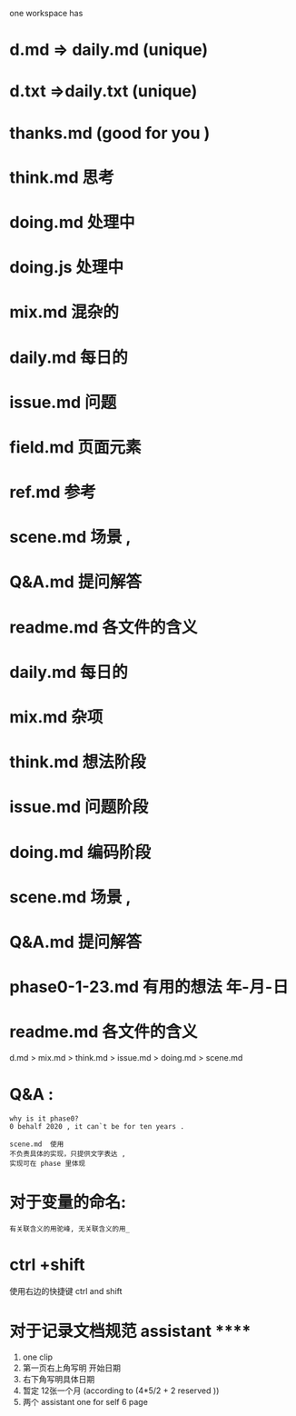 one workspace has 
# d.md => daily.md (unique)
# d.txt =>daily.txt (unique)
# thanks.md (good for you )
# think.md 思考
# doing.md  处理中
# doing.js  处理中
# mix.md  混杂的
# daily.md 每日的
# issue.md 问题
# field.md  页面元素
# ref.md 参考
# scene.md 场景 , 
# Q&A.md   提问解答
# readme.md 各文件的含义



# daily.md 每日的
# mix.md  杂项   
# think.md 想法阶段
# issue.md 问题阶段
# doing.md 编码阶段
# scene.md 场景 ,   
# Q&A.md   提问解答
# phase0-1-23.md 有用的想法  年-月-日
# readme.md 各文件的含义 


d.md > mix.md > think.md > issue.md > doing.md > scene.md 

# Q&A :
    why is it phase0?
    0 behalf 2020 , it can`t be for ten years .

    scene.md  使用
    不负责具体的实现，只提供文字表达 ,
    实现可在 phase 里体现


# 对于变量的命名:
    有关联含义的用驼峰, 无关联含义的用_    


# ctrl +shift 
 使用右边的快捷键 ctrl and shift 


# 对于记录文档规范 assistant ****
1. one clip 
2. 第一页右上角写明 开始日期 
3. 右下角写明具体日期
4. 暂定 12张一个月 (according to (4*5/2 + 2 reserved ))
5. 两个 assistant  one for self 6 page  
